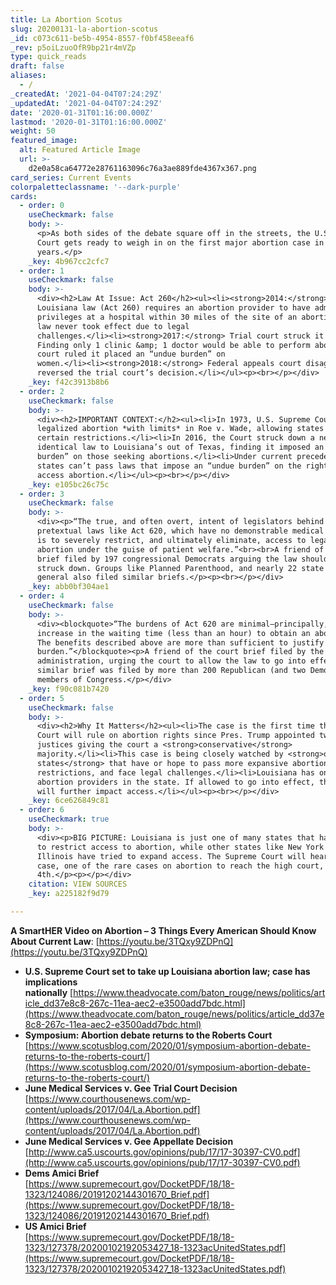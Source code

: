 ```yaml
---
title: La Abortion Scotus
slug: 20200131-la-abortion-scotus
_id: c073c611-be5b-4954-8557-f0bf458eeaf6
_rev: p5oiLzuoOfR9bp21r4mVZp
type: quick_reads
draft: false
aliases:
  - /
_createdAt: '2021-04-04T07:24:29Z'
_updatedAt: '2021-04-04T07:24:29Z'
date: '2020-01-31T01:16:00.000Z'
lastmod: '2020-01-31T01:16:00.000Z'
weight: 50
featured_image:
  alt: Featured Article Image
  url: >-
    d2e0a58ca64772e28761163096c76a3ae889fde4367x367.png
card_series: Current Events
colorpaletteclassname: '--dark-purple'
cards:
  - order: 0
    useCheckmark: false
    body: >-
      <p>As both sides of the debate square off in the streets, the U.S. Supreme
      Court gets ready to weigh in on the first major abortion case in
      years.</p>
    _key: 4b967cc2cfc7
  - order: 1
    useCheckmark: false
    body: >-
      <div><h2>Law At Issue: Act 260</h2><ul><li><strong>2014:</strong>
      Louisiana law (Act 260) requires an abortion provider to have admitting
      privileges at a hospital within 30 miles of the site of an abortion. The
      law never took effect due to legal
      challenges.</li><li><strong>2017:</strong> Trial court struck it down.
      Finding only 1 clinic &amp; 1 doctor would be able to perform abortions,
      court ruled it placed an “undue burden” on
      women.</li><li><strong>2018:</strong> Federal appeals court disagreed and
      reversed the trial court’s decision.</li></ul><p><br></p></div>
    _key: f42c3913b8b6
  - order: 2
    useCheckmark: false
    body: >-
      <div><h2>IMPORTANT CONTEXT:</h2><ul><li>In 1973, U.S. Supreme Court
      legalized abortion *with limits* in Roe v. Wade, allowing states to set
      certain restrictions.</li><li>In 2016, the Court struck down a nearly
      identical law to Louisiana’s out of Texas, finding it imposed an “undue
      burden” on those seeking abortions.</li><li>Under current precedent,
      states can’t pass laws that impose an “undue burden” on the right to
      access abortion.</li></ul><p><br></p></div>
    _key: e105bc26c75c
  - order: 3
    useCheckmark: false
    body: >-
      <div><p>“The true, and often overt, intent of legislators behind
      pretextual laws like Act 620, which have no demonstrable medical benefit,
      is to severely restrict, and ultimately eliminate, access to legal
      abortion under the guise of patient welfare.”<br><br>A friend of the court
      brief filed by 197 congressional Democrats arguing the law should be
      struck down. Groups like Planned Parenthood, and nearly 22 state attorneys
      general also filed similar briefs.</p><p><br></p></div>
    _key: abb0bf304ae1
  - order: 4
    useCheckmark: false
    body: >-
      <div><blockquote>“The burdens of Act 620 are minimal—principally, a modest
      increase in the waiting time (less than an hour) to obtain an abortion.
      The benefits described above are more than sufficient to justify that
      burden.”</blockquote><p>A friend of the court brief filed by the Trump
      administration, urging the court to allow the law to go into effect. A
      similar brief was filed by more than 200 Republican (and two Democrats)
      members of Congress.</p></div>
    _key: f90c081b7420
  - order: 5
    useCheckmark: false
    body: >-
      <div><h2>Why It Matters</h2><ul><li>The case is the first time the Supreme
      Court will rule on abortion rights since Pres. Trump appointed two
      justices giving the court a <strong>conservative</strong>
      majority.</li><li>This case is being closely watched by <strong>other
      states</strong> that have or hope to pass more expansive abortion
      restrictions, and face legal challenges.</li><li>Louisiana has only 3
      abortion providers in the state. If allowed to go into effect, this law
      will further impact access.</li></ul><p><br></p></div>
    _key: 6ce626849c81
  - order: 6
    useCheckmark: true
    body: >-
      <div><p>BIG PICTURE: Louisiana is just one of many states that have tried
      to restrict access to abortion, while other states like New York and
      Illinois have tried to expand access. The Supreme Court will hear this
      case, one of the rare cases on abortion to reach the high court, on March
      4th.</p><p></p></div>
    citation: VIEW SOURCES
    _key: a225182f9d79

---
```

**A SmartHER Video on Abortion – 3 Things Every American Should Know About Current Law**: [https://youtu.be/3TQxy9ZDPnQ](https://youtu.be/3TQxy9ZDPnQ)

* **U.S. Supreme Court set to take up Louisiana abortion law; case has implications nationally** [https://www.theadvocate.com/baton_rouge/news/politics/article_dd37e8c8-267c-11ea-aec2-e3500add7bdc.html](https://www.theadvocate.com/baton_rouge/news/politics/article_dd37e8c8-267c-11ea-aec2-e3500add7bdc.html)
* **Symposium: Abortion debate returns to the Roberts Court**  
[https://www.scotusblog.com/2020/01/symposium-abortion-debate-returns-to-the-roberts-court/](https://www.scotusblog.com/2020/01/symposium-abortion-debate-returns-to-the-roberts-court/)
* **June Medical Services v. Gee Trial Court Decision**  
[https://www.courthousenews.com/wp-content/uploads/2017/04/La.Abortion.pdf](https://www.courthousenews.com/wp-content/uploads/2017/04/La.Abortion.pdf)
* **June Medical Services v. Gee Appellate Decision**  
[http://www.ca5.uscourts.gov/opinions/pub/17/17-30397-CV0.pdf](http://www.ca5.uscourts.gov/opinions/pub/17/17-30397-CV0.pdf)
* **Dems Amici Brief**  
[https://www.supremecourt.gov/DocketPDF/18/18-1323/124086/20191202144301670_Brief.pdf](https://www.supremecourt.gov/DocketPDF/18/18-1323/124086/20191202144301670_Brief.pdf)
* **US Amici Brief**  
[https://www.supremecourt.gov/DocketPDF/18/18-1323/127378/20200102192053427_18-1323acUnitedStates.pdf](https://www.supremecourt.gov/DocketPDF/18/18-1323/127378/20200102192053427_18-1323acUnitedStates.pdf)